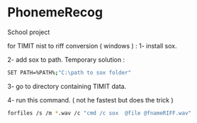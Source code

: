 # PhonemeRecog
School project

for TIMIT nist to riff conversion ( windows ) : 
1- install sox.

2- add sox to path. Temporary solution : 
```bash
SET PATH=%PATH%;"C:\path to sox folder"
```
3- go to directory containing TIMIT data.

4- run this command. ( not he fastest but does the trick ) 
```bash
forfiles /s /m *.wav /c "cmd /c sox  @file @fnameRIFF.wav"
```
